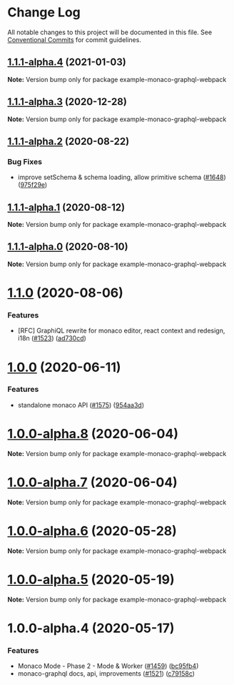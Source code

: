 # Change Log

All notable changes to this project will be documented in this file.
See [Conventional Commits](https://conventionalcommits.org) for commit guidelines.

## [1.1.1-alpha.4](https://github.com/graphql/graphiql/compare/example-monaco-graphql-webpack@1.1.1-alpha.3...example-monaco-graphql-webpack@1.1.1-alpha.4) (2021-01-03)

**Note:** Version bump only for package example-monaco-graphql-webpack

## [1.1.1-alpha.3](https://github.com/graphql/graphiql/compare/example-monaco-graphql-webpack@1.1.1-alpha.2...example-monaco-graphql-webpack@1.1.1-alpha.3) (2020-12-28)

**Note:** Version bump only for package example-monaco-graphql-webpack

## [1.1.1-alpha.2](https://github.com/graphql/graphiql/compare/example-monaco-graphql-webpack@1.1.1-alpha.1...example-monaco-graphql-webpack@1.1.1-alpha.2) (2020-08-22)

### Bug Fixes

- improve setSchema & schema loading, allow primitive schema ([#1648](https://github.com/graphql/graphiql/issues/1648)) ([975f29e](https://github.com/graphql/graphiql/commit/975f29ed6e21c7354c42ed778dfd1b52287f70c6))

## [1.1.1-alpha.1](https://github.com/graphql/graphiql/compare/example-monaco-graphql-webpack@1.1.1-alpha.0...example-monaco-graphql-webpack@1.1.1-alpha.1) (2020-08-12)

**Note:** Version bump only for package example-monaco-graphql-webpack

## [1.1.1-alpha.0](https://github.com/graphql/graphiql/compare/example-monaco-graphql-webpack@1.1.0...example-monaco-graphql-webpack@1.1.1-alpha.0) (2020-08-10)

**Note:** Version bump only for package example-monaco-graphql-webpack

# [1.1.0](https://github.com/graphql/graphiql/compare/example-monaco-graphql-webpack@1.0.0...example-monaco-graphql-webpack@1.1.0) (2020-08-06)

### Features

- [RFC] GraphiQL rewrite for monaco editor, react context and redesign, i18n ([#1523](https://github.com/graphql/graphiql/issues/1523)) ([ad730cd](https://github.com/graphql/graphiql/commit/ad730cdc2e3cb7216d821a01725c60475989ee20))

# [1.0.0](https://github.com/graphql/graphiql/compare/example-monaco-graphql-webpack@1.0.0-alpha.8...example-monaco-graphql-webpack@1.0.0) (2020-06-11)

### Features

- standalone monaco API ([#1575](https://github.com/graphql/graphiql/issues/1575)) ([954aa3d](https://github.com/graphql/graphiql/commit/954aa3d7159fd26bba9650824e0f668e417ca64f))

# [1.0.0-alpha.8](https://github.com/graphql/graphiql/compare/example-monaco-graphql-webpack@1.0.0-alpha.7...example-monaco-graphql-webpack@1.0.0-alpha.8) (2020-06-04)

**Note:** Version bump only for package example-monaco-graphql-webpack

# [1.0.0-alpha.7](https://github.com/graphql/graphiql/compare/example-monaco-graphql-webpack@1.0.0-alpha.6...example-monaco-graphql-webpack@1.0.0-alpha.7) (2020-06-04)

**Note:** Version bump only for package example-monaco-graphql-webpack

# [1.0.0-alpha.6](https://github.com/graphql/graphiql/compare/example-monaco-graphql-webpack@1.0.0-alpha.5...example-monaco-graphql-webpack@1.0.0-alpha.6) (2020-05-28)

**Note:** Version bump only for package example-monaco-graphql-webpack

# [1.0.0-alpha.5](https://github.com/graphql/graphiql/compare/example-monaco-graphql-webpack@1.0.0-alpha.4...example-monaco-graphql-webpack@1.0.0-alpha.5) (2020-05-19)

**Note:** Version bump only for package example-monaco-graphql-webpack

# 1.0.0-alpha.4 (2020-05-17)

### Features

- Monaco Mode - Phase 2 - Mode & Worker ([#1459](https://github.com/graphql/graphiql/issues/1459)) ([bc95fb4](https://github.com/graphql/graphiql/commit/bc95fb46459a4437ff9471ff43c98e1c5c50f51e))
- monaco-graphql docs, api, improvements ([#1521](https://github.com/graphql/graphiql/issues/1521)) ([c79158c](https://github.com/graphql/graphiql/commit/c79158c72e976ab286e7ec3fded7f3e2d24e50d0))
